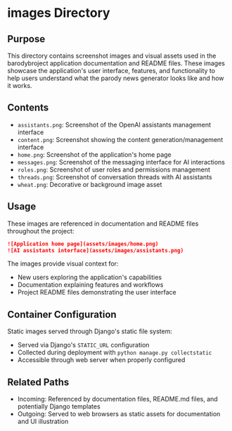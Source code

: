 
# images Directory

## Purpose
This directory contains screenshot images and visual assets used in the barodybroject application documentation and README files. These images showcase the application's user interface, features, and functionality to help users understand what the parody news generator looks like and how it works.

## Contents
- `assistants.png`: Screenshot of the OpenAI assistants management interface
- `content.png`: Screenshot showing the content generation/management interface
- `home.png`: Screenshot of the application's home page
- `messages.png`: Screenshot of the messaging interface for AI interactions
- `roles.png`: Screenshot of user roles and permissions management
- `threads.png`: Screenshot of conversation threads with AI assistants
- `wheat.png`: Decorative or background image asset

## Usage
These images are referenced in documentation and README files throughout the project:

```markdown
![Application home page](assets/images/home.png)
![AI assistants interface](assets/images/assistants.png)
```

The images provide visual context for:
- New users exploring the application's capabilities
- Documentation explaining features and workflows
- Project README files demonstrating the user interface

## Container Configuration
Static images served through Django's static file system:
- Served via Django's `STATIC_URL` configuration
- Collected during deployment with `python manage.py collectstatic`
- Accessible through web server when properly configured

## Related Paths
- Incoming: Referenced by documentation files, README.md files, and potentially Django templates
- Outgoing: Served to web browsers as static assets for documentation and UI illustration
